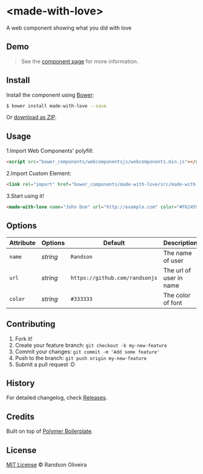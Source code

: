 # &lt;made-with-love&gt;

A web component showing what you did with love

## Demo

> See the [component page](http://randsonjs.github.io/made-with-love) for more information.

## Install

Install the component using [Bower](http://bower.io/):

```sh
$ bower install made-with-love --save
```

Or [download as ZIP](https://github.com/randsonjs/made-with-love/archive/master.zip).

## Usage

1.Import Web Components' polyfill:

```html
<script src="bower_components/webcomponentsjs/webcomponents.min.js"></script>
```

2.Import Custom Element:

```html
<link rel="import" href="bower_components/made-with-love/src/made-with-love.html">
```

3.Start using it!

```html
<made-with-love name="John Doe" url="http://example.com" color="#F62459"></made-with-love>
```

## Options

Attribute | Options       | Default                         | Description
---       | ---           | ---                             | ---
`name`    | *string*      | `Randson`                       | The name of user
`url`     | *string*      | `https://github.com/randsonjs`  | The url of user in name
`color`   | *string*      | `#333333`                       | The color of font

## Contributing

1. Fork it!
2. Create your feature branch: `git checkout -b my-new-feature`
3. Commit your changes: `git commit -m 'Add some feature'`
4. Push to the branch: `git push origin my-new-feature`
5. Submit a pull request :D

## History

For detailed changelog, check [Releases](https://github.com/randsonjs/made-with-love/releases).

## Credits

Built on top of [Polymer Boilerplate](https://github.com/webcomponents/polymer-boilerplate).

## License

[MIT License](./LICENSE) © Randson Oliveira
